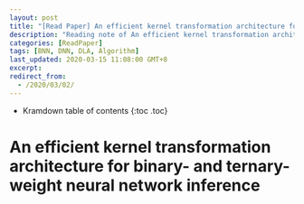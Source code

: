 ```yaml
---
layout: post
title: "[Read Paper] An efficient kernel transformation architecture for binary- and ternary-weight neural network inference"
description: "Reading note of An efficient kernel transformation architecture for binary- and ternary-weight neural network inference"
categories: [ReadPaper]
tags: [BNN, DNN, DLA, Algorithm]
last_updated: 2020-03-15 11:08:00 GMT+8
excerpt: 
redirect_from:
  - /2020/03/02/
---
```


* Kramdown table of contents
{:toc .toc}
# An efficient kernel transformation architecture for binary- and ternary-weight neural network inference

